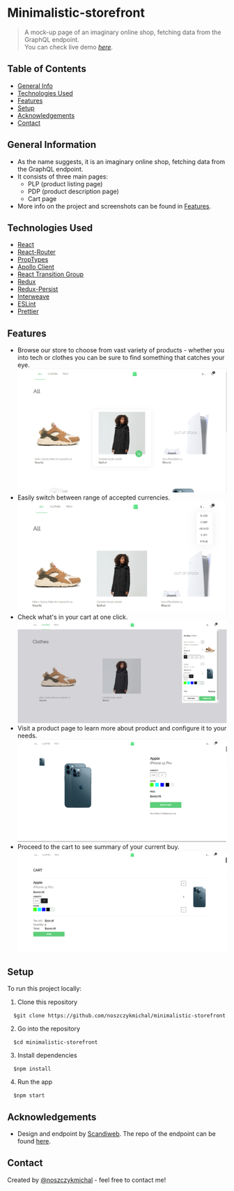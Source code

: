 # Minimalistic-storefront

> A mock-up page of an imaginary online shop, fetching data from the GraphQL endpoint.  
> You can check live demo [_here_](https://minimalistic-storefront.web.app/).

## Table of Contents

- [General Info](#general-information)
- [Technologies Used](#technologies-used)
- [Features](#features)
- [Setup](#setup)
- [Acknowledgements](#acknowledgements)
- [Contact](#contact)

## General Information

- As the name suggests, it is an imaginary online shop, fetching data from the GraphQL endpoint.
- It consists of three main pages:
  - PLP (product listing page)
  - PDP (product description page)
  - Cart page
- More info on the project and screenshots can be found in [Features](#features).

## Technologies Used

- [React](https://reactjs.org/blog/2022/03/29/react-v18.html)
- [React-Router](https://github.com/remix-run/react-router)
- [PropTypes](https://www.npmjs.com/package/prop-types)
- [Apollo Client](https://www.apollographql.com/docs/react/)
- [React Transition Group](https://reactcommunity.org/react-transition-group/)
- [Redux](https://redux.js.org/)
- [Redux-Persist](https://github.com/rt2zz/redux-persist)
- [Interweave](https://interweave.dev/)
- [ESLint](https://www.npmjs.com/package/eslint)
- [Prettier](https://www.npmjs.com/package/prettier)

## Features

- Browse our store to choose from vast variety of products - whether you into tech or clothes you can be sure to find something that catches your eye.
  ![Example screenshot](./img/plp.png)
- Easily switch between range of accepted currencies.
  ![Example screenshot](./img/currency-switcher.png)
- Check what's in your cart at one click.
  ![Example screenshot](./img/cart-overlay.png)
- Visit a product page to learn more about product and configure it to your needs.
  ![Example screenshot](./img/pdp.png)
- Proceed to the cart to see summary of your current buy.
  ![Example screenshot](./img/cart.png)

## Setup

To run this project locally:

1. Clone this repository

```
  $git clone https://github.com/noszczykmichal/minimalistic-storefront
```

2. Go into the repository

```
  $cd minimalistic-storefront
```

3. Install dependencies

```
  $npm install
```

4. Run the app

```
  $npm start
```

## Acknowledgements

- Design and endpoint by [Scandiweb](https://github.com/scandiweb). The repo of the endpoint can be found [here](https://github.com/scandiweb/junior-react-endpoint).

## Contact

Created by [@noszczykmichal](https://michalnoszczyk.com/) - feel free to contact me!
